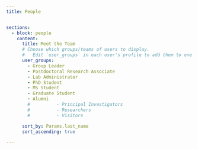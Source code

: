 ```yaml
---
title: People


sections:
  - block: people
    content:
      title: Meet the Team
      # Choose which groups/teams of users to display.
      #   Edit `user_groups` in each user's profile to add them to one or more of these groups.
      user_groups:
        - Group Leader
        - Postdoctoral Research Associate
        - Lab Administrator
        - PhD Student
        - MS Student
        - Graduate Student
        - Alumni
        #          - Principal Investigators
        #          - Researchers
        #          - Visitors

      sort_by: Params.last_name
      sort_ascending: true
 
---
```

